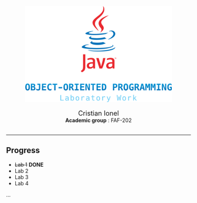 <center><img src="header-logo.png" alt="drawing" width="400"/></center>

</br>
<center> 
    <div style="font-size:18px"> Cristian Ionel </div>
    <b>Academic group</b> : FAF-202
</center>
</br>

***

## Progress
+ ~~Lab 1~~ __DONE__ 
+ Lab 2
+ Lab 3
+ Lab 4

...